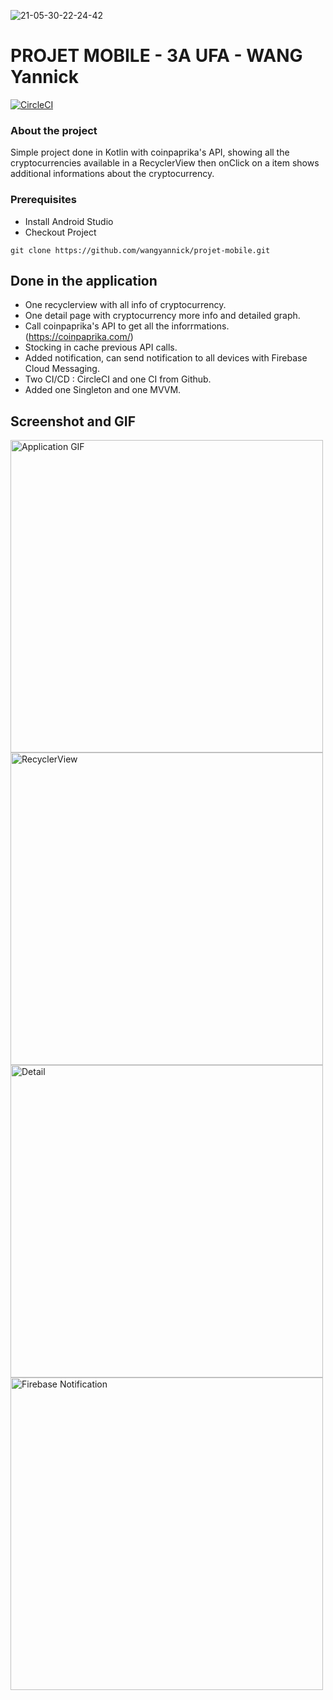 ![21-05-30-22-24-42](https://user-images.githubusercontent.com/49391108/120119168-7ceb9080-c196-11eb-9dac-5129cde177e6.gif)
# PROJET MOBILE - 3A UFA - WANG Yannick
[![CircleCI](https://circleci.com/gh/circleci/circleci-docs.svg?style=svg)](https://circleci.com/gh/circleci/circleci-docs)

### About the project
Simple project done in Kotlin with coinpaprika's API, showing all the cryptocurrencies available in a RecyclerView then onClick on a item shows additional informations about the cryptocurrency.

### Prerequisites
-   Install Android Studio  
-   Checkout Project
```
git clone https://github.com/wangyannick/projet-mobile.git
```

##  Done in the application
- One recyclerview with all info of cryptocurrency.
- One detail page with cryptocurrency more info and detailed graph.
- Call coinpaprika's API to get all the inforrmations. (https://coinpaprika.com/)
- Stocking in cache previous API calls.
- Added notification, can send notification to all devices with Firebase Cloud Messaging.
- Two CI/CD : CircleCI and one CI from Github.
- Added one Singleton and one MVVM.

## Screenshot and GIF
<img src="https://user-images.githubusercontent.com/49391108/120119169-837a0800-c196-11eb-8fc0-dcd526d5420c.gif" alt="Application GIF" width="auto" height="500"> <img src="https://user-images.githubusercontent.com/49391108/120119105-2a11d900-c196-11eb-914e-ee7a1c49ab1d.jpg" alt="RecyclerView" width="auto" height="500"> <img src="https://user-images.githubusercontent.com/49391108/120119112-3138e700-c196-11eb-92c6-3a8c51e6e891.jpg" alt="Detail" width="auto" height="500"> <img src="https://user-images.githubusercontent.com/49391108/120112755-68e46680-c177-11eb-8c76-ebcdcc92debd.jpg" alt="Firebase Notification" width="auto" height="500">

